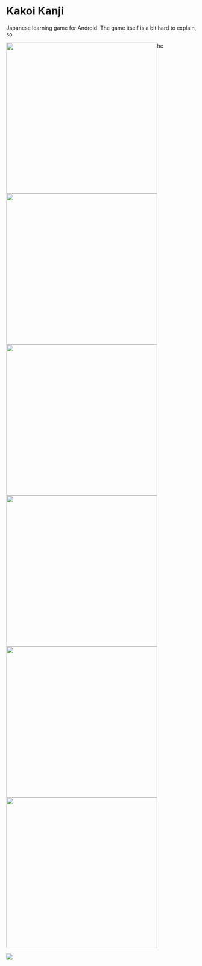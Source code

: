 # Kakoi Kanji
Japanese learning game for Android. The game itself is a bit hard to explain, so 

<img src="Screenshots/step1.jpg" width=400 style="float:left"> he
<img src="Screenshots/step2.jpg" width=400>
<img src="Screenshots/step3.jpg" width=400>
<img src="Screenshots/step4.jpg" width=400>
<img src="Screenshots/step5.jpg" width=400>
<img src="Screenshots/step6.jpg" width=400>


<img src="Screenshots/correctmockup.jpg">
